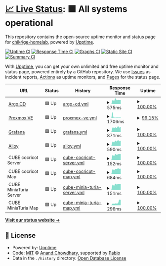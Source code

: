 # [📈 Live Status](https://up.chik4ge.me): <!--live status--> **🟩 All systems operational**

This repository contains the open-source uptime monitor and status page for [chik4ge-homelab](https://up.chik4ge.me), powered by [Upptime](https://github.com/upptime/upptime).

[![Uptime CI](https://github.com/chik4ge-homelab/upptime/workflows/Uptime%20CI/badge.svg)](https://github.com/chik4ge-homelab/upptime/actions?query=workflow%3A%22Uptime+CI%22)
[![Response Time CI](https://github.com/chik4ge-homelab/upptime/workflows/Response%20Time%20CI/badge.svg)](https://github.com/chik4ge-homelab/upptime/actions?query=workflow%3A%22Response+Time+CI%22)
[![Graphs CI](https://github.com/chik4ge-homelab/upptime/workflows/Graphs%20CI/badge.svg)](https://github.com/chik4ge-homelab/upptime/actions?query=workflow%3A%22Graphs+CI%22)
[![Static Site CI](https://github.com/chik4ge-homelab/upptime/workflows/Static%20Site%20CI/badge.svg)](https://github.com/chik4ge-homelab/upptime/actions?query=workflow%3A%22Static+Site+CI%22)
[![Summary CI](https://github.com/chik4ge-homelab/upptime/workflows/Summary%20CI/badge.svg)](https://github.com/chik4ge-homelab/upptime/actions?query=workflow%3A%22Summary+CI%22)

With [Upptime](https://up.chik4ge.me), you can get your own unlimited and free uptime monitor and status page, powered entirely by a GitHub repository. We use [Issues](https://github.com/chik4ge-homelab/upptime/issues) as incident reports, [Actions](https://github.com/chik4ge-homelab/upptime/actions) as uptime monitors, and [Pages](https://up.chik4ge.me) for the status page.

<!--start: status pages-->
<!-- This summary is generated by Upptime (https://github.com/upptime/upptime) -->
<!-- Do not edit this manually, your changes will be overwritten -->
<!-- prettier-ignore -->
| URL | Status | History | Response Time | Uptime |
| --- | ------ | ------- | ------------- | ------ |
| <img alt="" src="https://icons.duckduckgo.com/ip3/argocd.chik4ge.me.ico" height="13"> [Argo CD](https://argocd.chik4ge.me) | 🟩 Up | [argo-cd.yml](https://github.com/chik4ge-homelab/upptime/commits/HEAD/history/argo-cd.yml) | <details><summary><img alt="Response time graph" src="./graphs/argo-cd/response-time-week.png" height="20"> 575ms</summary><br><a href="https://up.chik4ge.me/history/argo-cd"><img alt="Response time 849" src="https://img.shields.io/endpoint?url=https%3A%2F%2Fraw.githubusercontent.com%2Fchik4ge-homelab%2Fupptime%2FHEAD%2Fapi%2Fargo-cd%2Fresponse-time.json"></a><br><a href="https://up.chik4ge.me/history/argo-cd"><img alt="24-hour response time 516" src="https://img.shields.io/endpoint?url=https%3A%2F%2Fraw.githubusercontent.com%2Fchik4ge-homelab%2Fupptime%2FHEAD%2Fapi%2Fargo-cd%2Fresponse-time-day.json"></a><br><a href="https://up.chik4ge.me/history/argo-cd"><img alt="7-day response time 575" src="https://img.shields.io/endpoint?url=https%3A%2F%2Fraw.githubusercontent.com%2Fchik4ge-homelab%2Fupptime%2FHEAD%2Fapi%2Fargo-cd%2Fresponse-time-week.json"></a><br><a href="https://up.chik4ge.me/history/argo-cd"><img alt="30-day response time 1156" src="https://img.shields.io/endpoint?url=https%3A%2F%2Fraw.githubusercontent.com%2Fchik4ge-homelab%2Fupptime%2FHEAD%2Fapi%2Fargo-cd%2Fresponse-time-month.json"></a><br><a href="https://up.chik4ge.me/history/argo-cd"><img alt="1-year response time 849" src="https://img.shields.io/endpoint?url=https%3A%2F%2Fraw.githubusercontent.com%2Fchik4ge-homelab%2Fupptime%2FHEAD%2Fapi%2Fargo-cd%2Fresponse-time-year.json"></a></details> | <details><summary><a href="https://up.chik4ge.me/history/argo-cd">100.00%</a></summary><a href="https://up.chik4ge.me/history/argo-cd"><img alt="All-time uptime 92.64%" src="https://img.shields.io/endpoint?url=https%3A%2F%2Fraw.githubusercontent.com%2Fchik4ge-homelab%2Fupptime%2FHEAD%2Fapi%2Fargo-cd%2Fuptime.json"></a><br><a href="https://up.chik4ge.me/history/argo-cd"><img alt="24-hour uptime 100.00%" src="https://img.shields.io/endpoint?url=https%3A%2F%2Fraw.githubusercontent.com%2Fchik4ge-homelab%2Fupptime%2FHEAD%2Fapi%2Fargo-cd%2Fuptime-day.json"></a><br><a href="https://up.chik4ge.me/history/argo-cd"><img alt="7-day uptime 100.00%" src="https://img.shields.io/endpoint?url=https%3A%2F%2Fraw.githubusercontent.com%2Fchik4ge-homelab%2Fupptime%2FHEAD%2Fapi%2Fargo-cd%2Fuptime-week.json"></a><br><a href="https://up.chik4ge.me/history/argo-cd"><img alt="30-day uptime 99.86%" src="https://img.shields.io/endpoint?url=https%3A%2F%2Fraw.githubusercontent.com%2Fchik4ge-homelab%2Fupptime%2FHEAD%2Fapi%2Fargo-cd%2Fuptime-month.json"></a><br><a href="https://up.chik4ge.me/history/argo-cd"><img alt="1-year uptime 92.64%" src="https://img.shields.io/endpoint?url=https%3A%2F%2Fraw.githubusercontent.com%2Fchik4ge-homelab%2Fupptime%2FHEAD%2Fapi%2Fargo-cd%2Fuptime-year.json"></a></details>
| <img alt="" src="https://icons.duckduckgo.com/ip3/proxmox.chik4ge.me.ico" height="13"> [Proxmox VE](https://proxmox.chik4ge.me) | 🟩 Up | [proxmox-ve.yml](https://github.com/chik4ge-homelab/upptime/commits/HEAD/history/proxmox-ve.yml) | <details><summary><img alt="Response time graph" src="./graphs/proxmox-ve/response-time-week.png" height="20"> 1706ms</summary><br><a href="https://up.chik4ge.me/history/proxmox-ve"><img alt="Response time 666" src="https://img.shields.io/endpoint?url=https%3A%2F%2Fraw.githubusercontent.com%2Fchik4ge-homelab%2Fupptime%2FHEAD%2Fapi%2Fproxmox-ve%2Fresponse-time.json"></a><br><a href="https://up.chik4ge.me/history/proxmox-ve"><img alt="24-hour response time 3835" src="https://img.shields.io/endpoint?url=https%3A%2F%2Fraw.githubusercontent.com%2Fchik4ge-homelab%2Fupptime%2FHEAD%2Fapi%2Fproxmox-ve%2Fresponse-time-day.json"></a><br><a href="https://up.chik4ge.me/history/proxmox-ve"><img alt="7-day response time 1706" src="https://img.shields.io/endpoint?url=https%3A%2F%2Fraw.githubusercontent.com%2Fchik4ge-homelab%2Fupptime%2FHEAD%2Fapi%2Fproxmox-ve%2Fresponse-time-week.json"></a><br><a href="https://up.chik4ge.me/history/proxmox-ve"><img alt="30-day response time 1148" src="https://img.shields.io/endpoint?url=https%3A%2F%2Fraw.githubusercontent.com%2Fchik4ge-homelab%2Fupptime%2FHEAD%2Fapi%2Fproxmox-ve%2Fresponse-time-month.json"></a><br><a href="https://up.chik4ge.me/history/proxmox-ve"><img alt="1-year response time 666" src="https://img.shields.io/endpoint?url=https%3A%2F%2Fraw.githubusercontent.com%2Fchik4ge-homelab%2Fupptime%2FHEAD%2Fapi%2Fproxmox-ve%2Fresponse-time-year.json"></a></details> | <details><summary><a href="https://up.chik4ge.me/history/proxmox-ve">99.15%</a></summary><a href="https://up.chik4ge.me/history/proxmox-ve"><img alt="All-time uptime 98.82%" src="https://img.shields.io/endpoint?url=https%3A%2F%2Fraw.githubusercontent.com%2Fchik4ge-homelab%2Fupptime%2FHEAD%2Fapi%2Fproxmox-ve%2Fuptime.json"></a><br><a href="https://up.chik4ge.me/history/proxmox-ve"><img alt="24-hour uptime 94.02%" src="https://img.shields.io/endpoint?url=https%3A%2F%2Fraw.githubusercontent.com%2Fchik4ge-homelab%2Fupptime%2FHEAD%2Fapi%2Fproxmox-ve%2Fuptime-day.json"></a><br><a href="https://up.chik4ge.me/history/proxmox-ve"><img alt="7-day uptime 99.15%" src="https://img.shields.io/endpoint?url=https%3A%2F%2Fraw.githubusercontent.com%2Fchik4ge-homelab%2Fupptime%2FHEAD%2Fapi%2Fproxmox-ve%2Fuptime-week.json"></a><br><a href="https://up.chik4ge.me/history/proxmox-ve"><img alt="30-day uptime 99.30%" src="https://img.shields.io/endpoint?url=https%3A%2F%2Fraw.githubusercontent.com%2Fchik4ge-homelab%2Fupptime%2FHEAD%2Fapi%2Fproxmox-ve%2Fuptime-month.json"></a><br><a href="https://up.chik4ge.me/history/proxmox-ve"><img alt="1-year uptime 98.82%" src="https://img.shields.io/endpoint?url=https%3A%2F%2Fraw.githubusercontent.com%2Fchik4ge-homelab%2Fupptime%2FHEAD%2Fapi%2Fproxmox-ve%2Fuptime-year.json"></a></details>
| <img alt="" src="https://icons.duckduckgo.com/ip3/grafana.chik4ge.me.ico" height="13"> [Grafana](https://grafana.chik4ge.me) | 🟩 Up | [grafana.yml](https://github.com/chik4ge-homelab/upptime/commits/HEAD/history/grafana.yml) | <details><summary><img alt="Response time graph" src="./graphs/grafana/response-time-week.png" height="20"> 871ms</summary><br><a href="https://up.chik4ge.me/history/grafana"><img alt="Response time 1756" src="https://img.shields.io/endpoint?url=https%3A%2F%2Fraw.githubusercontent.com%2Fchik4ge-homelab%2Fupptime%2FHEAD%2Fapi%2Fgrafana%2Fresponse-time.json"></a><br><a href="https://up.chik4ge.me/history/grafana"><img alt="24-hour response time 912" src="https://img.shields.io/endpoint?url=https%3A%2F%2Fraw.githubusercontent.com%2Fchik4ge-homelab%2Fupptime%2FHEAD%2Fapi%2Fgrafana%2Fresponse-time-day.json"></a><br><a href="https://up.chik4ge.me/history/grafana"><img alt="7-day response time 871" src="https://img.shields.io/endpoint?url=https%3A%2F%2Fraw.githubusercontent.com%2Fchik4ge-homelab%2Fupptime%2FHEAD%2Fapi%2Fgrafana%2Fresponse-time-week.json"></a><br><a href="https://up.chik4ge.me/history/grafana"><img alt="30-day response time 940" src="https://img.shields.io/endpoint?url=https%3A%2F%2Fraw.githubusercontent.com%2Fchik4ge-homelab%2Fupptime%2FHEAD%2Fapi%2Fgrafana%2Fresponse-time-month.json"></a><br><a href="https://up.chik4ge.me/history/grafana"><img alt="1-year response time 1756" src="https://img.shields.io/endpoint?url=https%3A%2F%2Fraw.githubusercontent.com%2Fchik4ge-homelab%2Fupptime%2FHEAD%2Fapi%2Fgrafana%2Fresponse-time-year.json"></a></details> | <details><summary><a href="https://up.chik4ge.me/history/grafana">100.00%</a></summary><a href="https://up.chik4ge.me/history/grafana"><img alt="All-time uptime 85.61%" src="https://img.shields.io/endpoint?url=https%3A%2F%2Fraw.githubusercontent.com%2Fchik4ge-homelab%2Fupptime%2FHEAD%2Fapi%2Fgrafana%2Fuptime.json"></a><br><a href="https://up.chik4ge.me/history/grafana"><img alt="24-hour uptime 100.00%" src="https://img.shields.io/endpoint?url=https%3A%2F%2Fraw.githubusercontent.com%2Fchik4ge-homelab%2Fupptime%2FHEAD%2Fapi%2Fgrafana%2Fuptime-day.json"></a><br><a href="https://up.chik4ge.me/history/grafana"><img alt="7-day uptime 100.00%" src="https://img.shields.io/endpoint?url=https%3A%2F%2Fraw.githubusercontent.com%2Fchik4ge-homelab%2Fupptime%2FHEAD%2Fapi%2Fgrafana%2Fuptime-week.json"></a><br><a href="https://up.chik4ge.me/history/grafana"><img alt="30-day uptime 99.95%" src="https://img.shields.io/endpoint?url=https%3A%2F%2Fraw.githubusercontent.com%2Fchik4ge-homelab%2Fupptime%2FHEAD%2Fapi%2Fgrafana%2Fuptime-month.json"></a><br><a href="https://up.chik4ge.me/history/grafana"><img alt="1-year uptime 85.61%" src="https://img.shields.io/endpoint?url=https%3A%2F%2Fraw.githubusercontent.com%2Fchik4ge-homelab%2Fupptime%2FHEAD%2Fapi%2Fgrafana%2Fuptime-year.json"></a></details>
| <img alt="" src="https://icons.duckduckgo.com/ip3/alloy.chik4ge.me.ico" height="13"> [Alloy](https://alloy.chik4ge.me) | 🟩 Up | [alloy.yml](https://github.com/chik4ge-homelab/upptime/commits/HEAD/history/alloy.yml) | <details><summary><img alt="Response time graph" src="./graphs/alloy/response-time-week.png" height="20"> 590ms</summary><br><a href="https://up.chik4ge.me/history/alloy"><img alt="Response time 904" src="https://img.shields.io/endpoint?url=https%3A%2F%2Fraw.githubusercontent.com%2Fchik4ge-homelab%2Fupptime%2FHEAD%2Fapi%2Falloy%2Fresponse-time.json"></a><br><a href="https://up.chik4ge.me/history/alloy"><img alt="24-hour response time 533" src="https://img.shields.io/endpoint?url=https%3A%2F%2Fraw.githubusercontent.com%2Fchik4ge-homelab%2Fupptime%2FHEAD%2Fapi%2Falloy%2Fresponse-time-day.json"></a><br><a href="https://up.chik4ge.me/history/alloy"><img alt="7-day response time 590" src="https://img.shields.io/endpoint?url=https%3A%2F%2Fraw.githubusercontent.com%2Fchik4ge-homelab%2Fupptime%2FHEAD%2Fapi%2Falloy%2Fresponse-time-week.json"></a><br><a href="https://up.chik4ge.me/history/alloy"><img alt="30-day response time 748" src="https://img.shields.io/endpoint?url=https%3A%2F%2Fraw.githubusercontent.com%2Fchik4ge-homelab%2Fupptime%2FHEAD%2Fapi%2Falloy%2Fresponse-time-month.json"></a><br><a href="https://up.chik4ge.me/history/alloy"><img alt="1-year response time 904" src="https://img.shields.io/endpoint?url=https%3A%2F%2Fraw.githubusercontent.com%2Fchik4ge-homelab%2Fupptime%2FHEAD%2Fapi%2Falloy%2Fresponse-time-year.json"></a></details> | <details><summary><a href="https://up.chik4ge.me/history/alloy">100.00%</a></summary><a href="https://up.chik4ge.me/history/alloy"><img alt="All-time uptime 89.32%" src="https://img.shields.io/endpoint?url=https%3A%2F%2Fraw.githubusercontent.com%2Fchik4ge-homelab%2Fupptime%2FHEAD%2Fapi%2Falloy%2Fuptime.json"></a><br><a href="https://up.chik4ge.me/history/alloy"><img alt="24-hour uptime 100.00%" src="https://img.shields.io/endpoint?url=https%3A%2F%2Fraw.githubusercontent.com%2Fchik4ge-homelab%2Fupptime%2FHEAD%2Fapi%2Falloy%2Fuptime-day.json"></a><br><a href="https://up.chik4ge.me/history/alloy"><img alt="7-day uptime 100.00%" src="https://img.shields.io/endpoint?url=https%3A%2F%2Fraw.githubusercontent.com%2Fchik4ge-homelab%2Fupptime%2FHEAD%2Fapi%2Falloy%2Fuptime-week.json"></a><br><a href="https://up.chik4ge.me/history/alloy"><img alt="30-day uptime 99.95%" src="https://img.shields.io/endpoint?url=https%3A%2F%2Fraw.githubusercontent.com%2Fchik4ge-homelab%2Fupptime%2FHEAD%2Fapi%2Falloy%2Fuptime-month.json"></a><br><a href="https://up.chik4ge.me/history/alloy"><img alt="1-year uptime 89.32%" src="https://img.shields.io/endpoint?url=https%3A%2F%2Fraw.githubusercontent.com%2Fchik4ge-homelab%2Fupptime%2FHEAD%2Fapi%2Falloy%2Fuptime-year.json"></a></details>
| <img alt="" src="https://icons.duckduckgo.com/ip3/null.ico" height="13"> CUBE cocricot Server | 🟩 Up | [cube-cocricot-server.yml](https://github.com/chik4ge-homelab/upptime/commits/HEAD/history/cube-cocricot-server.yml) | <details><summary><img alt="Response time graph" src="./graphs/cube-cocricot-server/response-time-week.png" height="20"> 152ms</summary><br><a href="https://up.chik4ge.me/history/cube-cocricot-server"><img alt="Response time 178" src="https://img.shields.io/endpoint?url=https%3A%2F%2Fraw.githubusercontent.com%2Fchik4ge-homelab%2Fupptime%2FHEAD%2Fapi%2Fcube-cocricot-server%2Fresponse-time.json"></a><br><a href="https://up.chik4ge.me/history/cube-cocricot-server"><img alt="24-hour response time 113" src="https://img.shields.io/endpoint?url=https%3A%2F%2Fraw.githubusercontent.com%2Fchik4ge-homelab%2Fupptime%2FHEAD%2Fapi%2Fcube-cocricot-server%2Fresponse-time-day.json"></a><br><a href="https://up.chik4ge.me/history/cube-cocricot-server"><img alt="7-day response time 152" src="https://img.shields.io/endpoint?url=https%3A%2F%2Fraw.githubusercontent.com%2Fchik4ge-homelab%2Fupptime%2FHEAD%2Fapi%2Fcube-cocricot-server%2Fresponse-time-week.json"></a><br><a href="https://up.chik4ge.me/history/cube-cocricot-server"><img alt="30-day response time 148" src="https://img.shields.io/endpoint?url=https%3A%2F%2Fraw.githubusercontent.com%2Fchik4ge-homelab%2Fupptime%2FHEAD%2Fapi%2Fcube-cocricot-server%2Fresponse-time-month.json"></a><br><a href="https://up.chik4ge.me/history/cube-cocricot-server"><img alt="1-year response time 178" src="https://img.shields.io/endpoint?url=https%3A%2F%2Fraw.githubusercontent.com%2Fchik4ge-homelab%2Fupptime%2FHEAD%2Fapi%2Fcube-cocricot-server%2Fresponse-time-year.json"></a></details> | <details><summary><a href="https://up.chik4ge.me/history/cube-cocricot-server">100.00%</a></summary><a href="https://up.chik4ge.me/history/cube-cocricot-server"><img alt="All-time uptime 99.96%" src="https://img.shields.io/endpoint?url=https%3A%2F%2Fraw.githubusercontent.com%2Fchik4ge-homelab%2Fupptime%2FHEAD%2Fapi%2Fcube-cocricot-server%2Fuptime.json"></a><br><a href="https://up.chik4ge.me/history/cube-cocricot-server"><img alt="24-hour uptime 100.00%" src="https://img.shields.io/endpoint?url=https%3A%2F%2Fraw.githubusercontent.com%2Fchik4ge-homelab%2Fupptime%2FHEAD%2Fapi%2Fcube-cocricot-server%2Fuptime-day.json"></a><br><a href="https://up.chik4ge.me/history/cube-cocricot-server"><img alt="7-day uptime 100.00%" src="https://img.shields.io/endpoint?url=https%3A%2F%2Fraw.githubusercontent.com%2Fchik4ge-homelab%2Fupptime%2FHEAD%2Fapi%2Fcube-cocricot-server%2Fuptime-week.json"></a><br><a href="https://up.chik4ge.me/history/cube-cocricot-server"><img alt="30-day uptime 100.00%" src="https://img.shields.io/endpoint?url=https%3A%2F%2Fraw.githubusercontent.com%2Fchik4ge-homelab%2Fupptime%2FHEAD%2Fapi%2Fcube-cocricot-server%2Fuptime-month.json"></a><br><a href="https://up.chik4ge.me/history/cube-cocricot-server"><img alt="1-year uptime 99.96%" src="https://img.shields.io/endpoint?url=https%3A%2F%2Fraw.githubusercontent.com%2Fchik4ge-homelab%2Fupptime%2FHEAD%2Fapi%2Fcube-cocricot-server%2Fuptime-year.json"></a></details>
| <img alt="" src="https://icons.duckduckgo.com/ip3/null.ico" height="13"> CUBE cocricot Map | 🟩 Up | [cube-cocricot-map.yml](https://github.com/chik4ge-homelab/upptime/commits/HEAD/history/cube-cocricot-map.yml) | <details><summary><img alt="Response time graph" src="./graphs/cube-cocricot-map/response-time-week.png" height="20"> 684ms</summary><br><a href="https://up.chik4ge.me/history/cube-cocricot-map"><img alt="Response time 665" src="https://img.shields.io/endpoint?url=https%3A%2F%2Fraw.githubusercontent.com%2Fchik4ge-homelab%2Fupptime%2FHEAD%2Fapi%2Fcube-cocricot-map%2Fresponse-time.json"></a><br><a href="https://up.chik4ge.me/history/cube-cocricot-map"><img alt="24-hour response time 536" src="https://img.shields.io/endpoint?url=https%3A%2F%2Fraw.githubusercontent.com%2Fchik4ge-homelab%2Fupptime%2FHEAD%2Fapi%2Fcube-cocricot-map%2Fresponse-time-day.json"></a><br><a href="https://up.chik4ge.me/history/cube-cocricot-map"><img alt="7-day response time 684" src="https://img.shields.io/endpoint?url=https%3A%2F%2Fraw.githubusercontent.com%2Fchik4ge-homelab%2Fupptime%2FHEAD%2Fapi%2Fcube-cocricot-map%2Fresponse-time-week.json"></a><br><a href="https://up.chik4ge.me/history/cube-cocricot-map"><img alt="30-day response time 678" src="https://img.shields.io/endpoint?url=https%3A%2F%2Fraw.githubusercontent.com%2Fchik4ge-homelab%2Fupptime%2FHEAD%2Fapi%2Fcube-cocricot-map%2Fresponse-time-month.json"></a><br><a href="https://up.chik4ge.me/history/cube-cocricot-map"><img alt="1-year response time 665" src="https://img.shields.io/endpoint?url=https%3A%2F%2Fraw.githubusercontent.com%2Fchik4ge-homelab%2Fupptime%2FHEAD%2Fapi%2Fcube-cocricot-map%2Fresponse-time-year.json"></a></details> | <details><summary><a href="https://up.chik4ge.me/history/cube-cocricot-map">100.00%</a></summary><a href="https://up.chik4ge.me/history/cube-cocricot-map"><img alt="All-time uptime 47.52%" src="https://img.shields.io/endpoint?url=https%3A%2F%2Fraw.githubusercontent.com%2Fchik4ge-homelab%2Fupptime%2FHEAD%2Fapi%2Fcube-cocricot-map%2Fuptime.json"></a><br><a href="https://up.chik4ge.me/history/cube-cocricot-map"><img alt="24-hour uptime 100.00%" src="https://img.shields.io/endpoint?url=https%3A%2F%2Fraw.githubusercontent.com%2Fchik4ge-homelab%2Fupptime%2FHEAD%2Fapi%2Fcube-cocricot-map%2Fuptime-day.json"></a><br><a href="https://up.chik4ge.me/history/cube-cocricot-map"><img alt="7-day uptime 100.00%" src="https://img.shields.io/endpoint?url=https%3A%2F%2Fraw.githubusercontent.com%2Fchik4ge-homelab%2Fupptime%2FHEAD%2Fapi%2Fcube-cocricot-map%2Fuptime-week.json"></a><br><a href="https://up.chik4ge.me/history/cube-cocricot-map"><img alt="30-day uptime 99.95%" src="https://img.shields.io/endpoint?url=https%3A%2F%2Fraw.githubusercontent.com%2Fchik4ge-homelab%2Fupptime%2FHEAD%2Fapi%2Fcube-cocricot-map%2Fuptime-month.json"></a><br><a href="https://up.chik4ge.me/history/cube-cocricot-map"><img alt="1-year uptime 47.52%" src="https://img.shields.io/endpoint?url=https%3A%2F%2Fraw.githubusercontent.com%2Fchik4ge-homelab%2Fupptime%2FHEAD%2Fapi%2Fcube-cocricot-map%2Fuptime-year.json"></a></details>
| <img alt="" src="https://icons.duckduckgo.com/ip3/null.ico" height="13"> CUBE MiniaTuria Server | 🟩 Up | [cube-minia-turia-server.yml](https://github.com/chik4ge-homelab/upptime/commits/HEAD/history/cube-minia-turia-server.yml) | <details><summary><img alt="Response time graph" src="./graphs/cube-minia-turia-server/response-time-week.png" height="20"> 151ms</summary><br><a href="https://up.chik4ge.me/history/cube-minia-turia-server"><img alt="Response time 178" src="https://img.shields.io/endpoint?url=https%3A%2F%2Fraw.githubusercontent.com%2Fchik4ge-homelab%2Fupptime%2FHEAD%2Fapi%2Fcube-minia-turia-server%2Fresponse-time.json"></a><br><a href="https://up.chik4ge.me/history/cube-minia-turia-server"><img alt="24-hour response time 112" src="https://img.shields.io/endpoint?url=https%3A%2F%2Fraw.githubusercontent.com%2Fchik4ge-homelab%2Fupptime%2FHEAD%2Fapi%2Fcube-minia-turia-server%2Fresponse-time-day.json"></a><br><a href="https://up.chik4ge.me/history/cube-minia-turia-server"><img alt="7-day response time 151" src="https://img.shields.io/endpoint?url=https%3A%2F%2Fraw.githubusercontent.com%2Fchik4ge-homelab%2Fupptime%2FHEAD%2Fapi%2Fcube-minia-turia-server%2Fresponse-time-week.json"></a><br><a href="https://up.chik4ge.me/history/cube-minia-turia-server"><img alt="30-day response time 148" src="https://img.shields.io/endpoint?url=https%3A%2F%2Fraw.githubusercontent.com%2Fchik4ge-homelab%2Fupptime%2FHEAD%2Fapi%2Fcube-minia-turia-server%2Fresponse-time-month.json"></a><br><a href="https://up.chik4ge.me/history/cube-minia-turia-server"><img alt="1-year response time 178" src="https://img.shields.io/endpoint?url=https%3A%2F%2Fraw.githubusercontent.com%2Fchik4ge-homelab%2Fupptime%2FHEAD%2Fapi%2Fcube-minia-turia-server%2Fresponse-time-year.json"></a></details> | <details><summary><a href="https://up.chik4ge.me/history/cube-minia-turia-server">100.00%</a></summary><a href="https://up.chik4ge.me/history/cube-minia-turia-server"><img alt="All-time uptime 99.96%" src="https://img.shields.io/endpoint?url=https%3A%2F%2Fraw.githubusercontent.com%2Fchik4ge-homelab%2Fupptime%2FHEAD%2Fapi%2Fcube-minia-turia-server%2Fuptime.json"></a><br><a href="https://up.chik4ge.me/history/cube-minia-turia-server"><img alt="24-hour uptime 100.00%" src="https://img.shields.io/endpoint?url=https%3A%2F%2Fraw.githubusercontent.com%2Fchik4ge-homelab%2Fupptime%2FHEAD%2Fapi%2Fcube-minia-turia-server%2Fuptime-day.json"></a><br><a href="https://up.chik4ge.me/history/cube-minia-turia-server"><img alt="7-day uptime 100.00%" src="https://img.shields.io/endpoint?url=https%3A%2F%2Fraw.githubusercontent.com%2Fchik4ge-homelab%2Fupptime%2FHEAD%2Fapi%2Fcube-minia-turia-server%2Fuptime-week.json"></a><br><a href="https://up.chik4ge.me/history/cube-minia-turia-server"><img alt="30-day uptime 100.00%" src="https://img.shields.io/endpoint?url=https%3A%2F%2Fraw.githubusercontent.com%2Fchik4ge-homelab%2Fupptime%2FHEAD%2Fapi%2Fcube-minia-turia-server%2Fuptime-month.json"></a><br><a href="https://up.chik4ge.me/history/cube-minia-turia-server"><img alt="1-year uptime 99.96%" src="https://img.shields.io/endpoint?url=https%3A%2F%2Fraw.githubusercontent.com%2Fchik4ge-homelab%2Fupptime%2FHEAD%2Fapi%2Fcube-minia-turia-server%2Fuptime-year.json"></a></details>
| <img alt="" src="https://icons.duckduckgo.com/ip3/null.ico" height="13"> CUBE MiniaTuria Map | 🟩 Up | [cube-minia-turia-map.yml](https://github.com/chik4ge-homelab/upptime/commits/HEAD/history/cube-minia-turia-map.yml) | <details><summary><img alt="Response time graph" src="./graphs/cube-minia-turia-map/response-time-week.png" height="20"> 296ms</summary><br><a href="https://up.chik4ge.me/history/cube-minia-turia-map"><img alt="Response time 258" src="https://img.shields.io/endpoint?url=https%3A%2F%2Fraw.githubusercontent.com%2Fchik4ge-homelab%2Fupptime%2FHEAD%2Fapi%2Fcube-minia-turia-map%2Fresponse-time.json"></a><br><a href="https://up.chik4ge.me/history/cube-minia-turia-map"><img alt="24-hour response time 359" src="https://img.shields.io/endpoint?url=https%3A%2F%2Fraw.githubusercontent.com%2Fchik4ge-homelab%2Fupptime%2FHEAD%2Fapi%2Fcube-minia-turia-map%2Fresponse-time-day.json"></a><br><a href="https://up.chik4ge.me/history/cube-minia-turia-map"><img alt="7-day response time 296" src="https://img.shields.io/endpoint?url=https%3A%2F%2Fraw.githubusercontent.com%2Fchik4ge-homelab%2Fupptime%2FHEAD%2Fapi%2Fcube-minia-turia-map%2Fresponse-time-week.json"></a><br><a href="https://up.chik4ge.me/history/cube-minia-turia-map"><img alt="30-day response time 363" src="https://img.shields.io/endpoint?url=https%3A%2F%2Fraw.githubusercontent.com%2Fchik4ge-homelab%2Fupptime%2FHEAD%2Fapi%2Fcube-minia-turia-map%2Fresponse-time-month.json"></a><br><a href="https://up.chik4ge.me/history/cube-minia-turia-map"><img alt="1-year response time 258" src="https://img.shields.io/endpoint?url=https%3A%2F%2Fraw.githubusercontent.com%2Fchik4ge-homelab%2Fupptime%2FHEAD%2Fapi%2Fcube-minia-turia-map%2Fresponse-time-year.json"></a></details> | <details><summary><a href="https://up.chik4ge.me/history/cube-minia-turia-map">100.00%</a></summary><a href="https://up.chik4ge.me/history/cube-minia-turia-map"><img alt="All-time uptime 47.52%" src="https://img.shields.io/endpoint?url=https%3A%2F%2Fraw.githubusercontent.com%2Fchik4ge-homelab%2Fupptime%2FHEAD%2Fapi%2Fcube-minia-turia-map%2Fuptime.json"></a><br><a href="https://up.chik4ge.me/history/cube-minia-turia-map"><img alt="24-hour uptime 100.00%" src="https://img.shields.io/endpoint?url=https%3A%2F%2Fraw.githubusercontent.com%2Fchik4ge-homelab%2Fupptime%2FHEAD%2Fapi%2Fcube-minia-turia-map%2Fuptime-day.json"></a><br><a href="https://up.chik4ge.me/history/cube-minia-turia-map"><img alt="7-day uptime 100.00%" src="https://img.shields.io/endpoint?url=https%3A%2F%2Fraw.githubusercontent.com%2Fchik4ge-homelab%2Fupptime%2FHEAD%2Fapi%2Fcube-minia-turia-map%2Fuptime-week.json"></a><br><a href="https://up.chik4ge.me/history/cube-minia-turia-map"><img alt="30-day uptime 99.95%" src="https://img.shields.io/endpoint?url=https%3A%2F%2Fraw.githubusercontent.com%2Fchik4ge-homelab%2Fupptime%2FHEAD%2Fapi%2Fcube-minia-turia-map%2Fuptime-month.json"></a><br><a href="https://up.chik4ge.me/history/cube-minia-turia-map"><img alt="1-year uptime 47.52%" src="https://img.shields.io/endpoint?url=https%3A%2F%2Fraw.githubusercontent.com%2Fchik4ge-homelab%2Fupptime%2FHEAD%2Fapi%2Fcube-minia-turia-map%2Fuptime-year.json"></a></details>

<!--end: status pages-->

[**Visit our status website →**](https://up.chik4ge.me)

## 📄 License

- Powered by: [Upptime](https://github.com/upptime/upptime)
- Code: [MIT](./LICENSE) © [Anand Chowdhary](https://anandchowdhary.com), supported by [Pabio](https://pabio.com)
- Data in the `./history` directory: [Open Database License](https://opendatacommons.org/licenses/odbl/1-0/)
